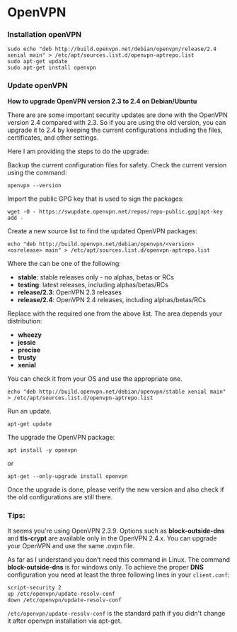 # **OpenVPN**

### Installation openVPN

```shell script
sudo echo "deb http://build.openvpn.net/debian/openvpn/release/2.4 xenial main" > /etc/apt/sources.list.d/openvpn-aptrepo.list
sudo apt-get update
sudo apt-get install openvpn
```

### Update openVPN

**How to upgrade OpenVPN version 2.3 to 2.4 on Debian/Ubuntu**

There are are some important security updates are done with the OpenVPN version
2.4 compared with 2.3. So if you are using the old version, you can upgrade it
to 2.4 by keeping the current configurations including the files, certificates,
and other settings. 

Here I am providing the steps to do the upgrade:

Backup the current configuration files for safety. 
Check the current version using the command:
```shell script
openvpn --version
```

Import the public GPG key that is used to sign the packages:
```shell script
wget -O - https://swupdate.openvpn.net/repos/repo-public.gpg|apt-key add -
```

Create a new source list to find the updated OpenVPN packages:
```shell script
echo "deb http://build.openvpn.net/debian/openvpn/<version> <osrelease> main" > /etc/apt/sources.list.d/openvpn-aptrepo.list 
```

Where the <version> can be one of the following:

+ **stable**: stable releases only - no alphas, betas or RCs
+ **testing**: latest releases, including alphas/betas/RCs
+ **release/2.3**: OpenVPN 2.3 releases
+ **release/2.4**: OpenVPN 2.4 releases, including alphas/betas/RCs

Replace **<osrelease>** with the required one from the above list.
The area **<osrelease>** depends your distribution:

+ **wheezy**
+ **jessie**
+ **precise**
+ **trusty**
+ **xenial**

You can check it from your OS and use the appropriate one.

```shell bash
echo "deb http://build.openvpn.net/debian/openvpn/stable xenial main" > /etc/apt/sources.list.d/openvpn-aptrepo.list
```
Run an update.
```shell bash
apt-get update
```
The upgrade the OpenVPN package:
```shell bash
apt install -y openvpn
```
or
```shell bash
apt-get --only-upgrade install openvpn
```
Once the upgrade is done, please verify the new version and also check if
   the old configurations are still there.


### Tips:

It seems you're using OpenVPN 2.3.9.
Options such as **block-outside-dns** and **tls-crypt** are available only in 
the OpenVPN 2.4.x. You can upgrade your OpenVPN and use the same .ovpn file.


As far as I understand you don’t need this command in Linux. The command
**block-outside-dns** is for windows only. To achieve the proper **DNS**
configuration you need at least the three following lines in your `client.conf`:
```
script-security 2 
up /etc/openvpn/update-resolv-conf 
down /etc/openvpn/update-resolv-conf
```
`/etc/openvpn/update-resolv-conf` is the standard path if you didn't change it
after openvpn installation via apt-get.

